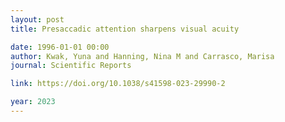 ```yaml
---
layout: post
title: Presaccadic attention sharpens visual acuity

date: 1996-01-01 00:00
author: Kwak, Yuna and Hanning, Nina M and Carrasco, Marisa
journal: Scientific Reports

link: https://doi.org/10.1038/s41598-023-29990-2

year: 2023
---
```



